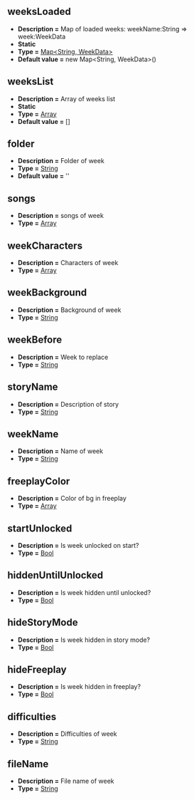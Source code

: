 ## weeksLoaded
* **Description =** Map of loaded weeks: weekName:String => week:WeekData
* **Static**
* **Type =** [Map<String, WeekData>](https://api.haxeflixel.com/Map.html)
* **Default value =** new Map<String, WeekData>()

## weeksList
* **Description =** Array of weeks list
* **Static**
* **Type =** [Array<String>](https://api.haxeflixel.com/Array.html)
* **Default value =** []

## folder
* **Description =** Folder of week
* **Type =** [String](https://api.haxeflixel.com/String.html)
* **Default value =** ''

## songs
* **Description =** songs of week
* **Type =** [Array<Dynamic>](https://api.haxeflixel.com/Array.html)

## weekCharacters
* **Description =** Characters of week
* **Type =** [Array<String>](https://api.haxeflixel.com/Array.html)

## weekBackground
* **Description =** Background of week
* **Type =** [String](https://api.haxeflixel.com/String.html)

## weekBefore
* **Description =** Week to replace
* **Type =** [String](https://api.haxeflixel.com/String.html)

## storyName
* **Description =** Description of story
* **Type =** [String](https://api.haxeflixel.com/String.html)

## weekName
* **Description =** Name of week
* **Type =** [String](https://api.haxeflixel.com/String.html)

## freeplayColor
* **Description =** Color of bg in freeplay
* **Type =** [Array<Int>](https://api.haxeflixel.com/Array.html)

## startUnlocked
* **Description =** Is week unlocked on start?
* **Type =** [Bool](https://api.haxeflixel.com/Bool.html)

## hiddenUntilUnlocked
* **Description =** Is week hidden until unlocked?
* **Type =** [Bool](https://api.haxeflixel.com/Bool.html)

## hideStoryMode
* **Description =** Is week hidden in story mode?
* **Type =** [Bool](https://api.haxeflixel.com/Bool.html)

## hideFreeplay
* **Description =** Is week hidden in freeplay?
* **Type =** [Bool](https://api.haxeflixel.com/Bool.html)

## difficulties
* **Description =** Difficulties of week
* **Type =** [String](https://api.haxeflixel.com/String.html)

## fileName
* **Description =** File name of week
* **Type =** [String](https://api.haxeflixel.com/String.html)

